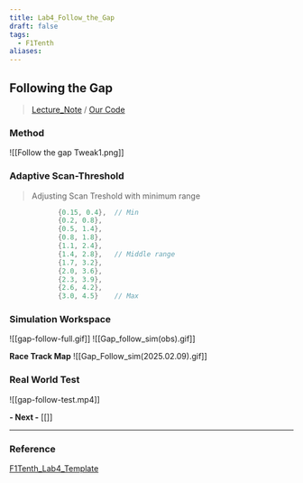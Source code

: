 ```yaml
---
title: Lab4_Follow_the_Gap
draft: false
tags:
  - F1Tenth
aliases:
---
```

## Following the Gap
> [Lecture_Note](https://docs.google.com/presentation/d/1icJ0SHz2Q6JybGRywRTIHEpZbuQ_K2lmvEoJ-sYO4C4/edit#slide=id.p22) / [Our Code](https://github.com/thejourneyofbabo/f1sim_ws/tree/master/src/lecture_ws/f1tenth_lab4_template)
### Method
![[Follow the gap Tweak1.png]]
### Adaptive Scan-Threshold
> Adjusting Scan Treshold with minimum range
``` cpp
            {0.15, 0.4},  // Min
            {0.2, 0.8},   
            {0.5, 1.4},   
            {0.8, 1.8},
            {1.1, 2.4},
            {1.4, 2.8},   // Middle range
            {1.7, 3.2},
            {2.0, 3.6},
            {2.3, 3.9},
            {2.6, 4.2},
            {3.0, 4.5}    // Max

```
### Simulation Workspace
![[gap-follow-full.gif]]
![[Gap_follow_sim(obs).gif]]

**Race Track Map**
![[Gap_Follow_sim(2025.02.09).gif]]
### Real World Test
![[gap-follow-test.mp4]]

**- Next -**
[[]]

---
### Reference
[F1Tenth_Lab4_Template](https://github.com/f1tenth/f1tenth_lab4_template)
